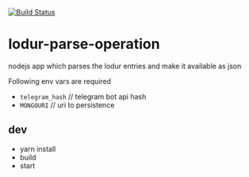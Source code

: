 [![Build Status](https://travis-ci.org/longstone/lodur-parse-operation.svg?branch=ng-webpack)](https://travis-ci.org/longstone/lodur-parse-operation)
# lodur-parse-operation
nodejs app which parses the lodur entries and make it available as json

Following env vars are required

* `telegram_hash` // telegram bot api hash
* `MONGOURI` // uri to persistence

## dev

* yarn install
* build
* start
